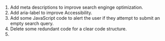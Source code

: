 1. Add meta descriptions to improve search enginge optimization.
2. Add aria-label to improve Accessibility.
3. Add some JavaScript code to alert the user if they attempt to submit an empty search query.
4. Delete some redundant code for a clear code structure.
5. 
